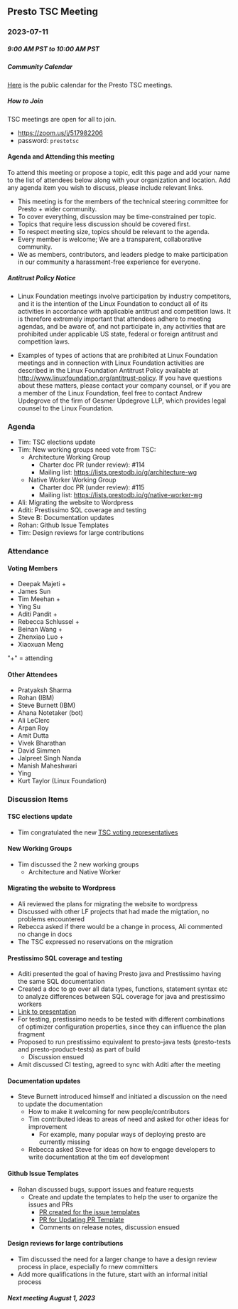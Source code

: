 ## Presto TSC Meeting

### 2023-07-11
##### 9:00 AM PST to 10:00 AM PST

##### Community Calendar

[Here](https://calendar.google.com/calendar/embed?src=linuxfoundation.org_vrjlva5b0u73ps75fvnv5sasi4%40group.calendar.google.com&ctz=America%2FChicago) is the public calendar for the Presto TSC meetings.

##### How to Join

TSC meetings are open for all to join.

* https://zoom.us/j/517982206
* password: `prestotsc`

#### Agenda and Attending this meeting

To attend this meeting or propose a topic, edit this page and add your name to the list of attendees below along with your organization and location. Add any agenda item you wish to discuss, please include relevant links.

* This meeting is for the members of the technical steering committee for Presto + wider community.
* To cover everything, discussion may be time-constrained per topic.
* Topics that require less discussion should be covered first.
* To respect meeting size, topics should be relevant to the agenda.
* Every member is welcome; We are a transparent, collaborative community.
* We as members, contributors, and leaders pledge to make participation in our community a harassment-free experience for everyone.

##### Antitrust Policy Notice

* Linux Foundation meetings involve participation by industry competitors, and it is the intention of the Linux Foundation to conduct all of its activities in accordance with applicable antitrust and competition laws. It is therefore extremely important that attendees adhere to meeting agendas, and be aware of, and not participate in, any activities that are prohibited under applicable US state, federal or foreign antitrust and competition laws.

* Examples of types of actions that are prohibited at Linux Foundation meetings and in connection with Linux Foundation activities are described in the Linux Foundation Antitrust Policy available at http://www.linuxfoundation.org/antitrust-policy. If you have questions about these matters, please contact your company counsel, or if you are a member of the Linux Foundation, feel free to contact Andrew Updegrove of the firm of Gesmer Updegrove LLP, which provides legal counsel to the Linux Foundation.

### Agenda
* Tim: TSC elections update
* Tim: New working groups need vote from TSC:
   * Architecture Working Group
      * Charter doc PR (under review): #114
      * Mailing list: https://lists.prestodb.io/g/architecture-wg
   * Native Worker Working Group
      * Charter doc PR (under review): #115
      * Mailing list: https://lists.prestodb.io/g/native-worker-wg
* Ali: Migrating the website to Wordpress
* Aditi: Prestissimo SQL coverage and testing
* Steve B: Documentation updates
* Rohan: Github Issue Templates
* Tim: Design reviews for large contributions


### Attendance

#### Voting Members

* Deepak Majeti +
* James Sun
* Tim Meehan +
* Ying Su
* Aditi Pandit +
* Rebecca Schlussel +
* Beinan Wang +
* Zhenxiao Luo +
* Xiaoxuan Meng

"+" = attending


#### Other Attendees

* Pratyaksh Sharma
* Rohan (IBM)
* Steve Burnett (IBM)
* Ahana Notetaker (bot)
* Ali LeClerc
* Arpan Roy
* Amit Dutta
* Vivek Bharathan
* David Simmen
* Jalpreet Singh Nanda
* Manish Maheshwari
* Ying
* Kurt Taylor (Linux Foundation)


### Discussion Items

#### TSC elections update

* Tim congratulated the new [TSC voting representatives](https://github.com/prestodb/tsc/tree/master#members)


#### New Working Groups

* Tim discussed the 2 new working groups
   * Architecture and Native Worker


#### Migrating the website to Wordpress

* Ali reviewed the plans for migrating the website to wordpress
* Discussed with other LF projects that had made the migtation, no problems encountered
* Rebecca asked if there would be a change in process, Ali commented no change in docs
* The TSC expressed no reservations on the migration


#### Prestissimo SQL coverage and testing

* Aditi presented the goal of having Presto java and Prestissimo having the same SQL documentation
* Created a doc to go over all data types, functions, statement syntax etc to analyze differences between SQL coverage for java and prestissimo workers
* [Link to presentation](https://docs.google.com/presentation/d/1ZD4Vc3HnESXQPj6LzTIjvyhrzPF3auuugXEDVOGLcsw/edit#slide=id.g25893109eea_0_0)
* For testing, prestissimo needs to be tested with different combinations of optimizer configuration properties, since they can influence the plan fragment
* Proposed to run prestissimo equivalent to presto-java tests (presto-tests and presto-product-tests) as part of build
   * Discussion ensued 
* Amit discussed CI testing, agreed to sync with Aditi after the meeting

#### Documentation updates

* Steve Burnett introduced himself and initiated a discussion on the need to update the documentation
   * How to make it welcoming for new people/contributors
   * Tim contributed ideas to areas of need and asked for other ideas for improvement
      * For example, many popular ways of deploying presto are currently missing
   * Rebecca asked Steve for ideas on how to engage developers to write documentation at the tim eof development


#### Github Issue Templates

* Rohan discussed bugs, support issues and feature requests
   * Create and update the templates to help the user to organize the issues and PRs
      * [PR created for the issue templates](https://github.com/prestodb/presto/pull/20270)
      * [PR for Updating PR Template](https://github.com/prestodb/presto/pull/20267)
      * Comments on release notes, discussion ensued


#### Design reviews for large contributions

* Tim discussed the need for a larger change to have a design review process in place, especially fo rnew committers
* Add more qualifications in the future, start with an informal initial process


##### Next meeting August 1, 2023
